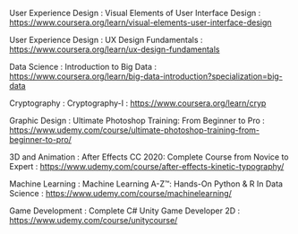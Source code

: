 User Experience Design : Visual Elements of User Interface Design : https://www.coursera.org/learn/visual-elements-user-interface-design

User Experience Design : UX Design Fundamentals : https://www.coursera.org/learn/ux-design-fundamentals

Data Science : Introduction to Big Data : https://www.coursera.org/learn/big-data-introduction?specialization=big-data

Cryptography : Cryptography-I : https://www.coursera.org/learn/cryp

Graphic Design : Ultimate Photoshop Training: From Beginner to Pro : https://www.udemy.com/course/ultimate-photoshop-training-from-beginner-to-pro/

3D and Animation : After Effects CC 2020: Complete Course from Novice to Expert : https://www.udemy.com/course/after-effects-kinetic-typography/

Machine Learning : Machine Learning A-Z™: Hands-On Python & R In Data Science : https://www.udemy.com/course/machinelearning/

Game Development : Complete C# Unity Game Developer 2D : https://www.udemy.com/course/unitycourse/
